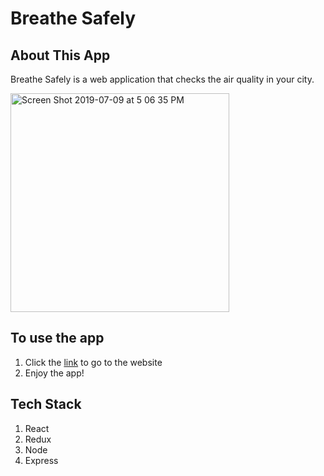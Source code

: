 # Breathe Safely

## About This App

Breathe Safely is a web application that checks the air quality in your city.

<img width="350" alt="Screen Shot 2019-07-09 at 5 06 35 PM" src="https://user-images.githubusercontent.com/28583016/60870967-ceba6300-a26c-11e9-988f-70ccf9f76fdf.png">

## To use the app

1. Click the [link](http://breathe-safely.herokuapp.com) to go to the website
2. Enjoy the app!

## Tech Stack
1. React
2. Redux
3. Node
4. Express
